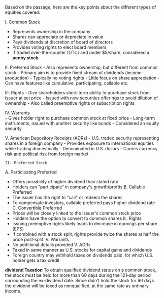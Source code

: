 
Based on the passage, here are the key points about the different types of equities covered:

I. Common Stock
   - Represents ownership in the company
   - Shares can appreciate or depreciate in value
   - Pays dividends at discretion of board of directors  
   - Provides voting rights to elect board members
   - If traded over-the-counter (OTC) and under $5/share, considered a **penny stock**

II. Preferred Stock
    - Also represents ownership, but different from common stock
    - Primary aim is to provide fixed stream of dividends (income production)
    - Typically no voting rights
    - Little focus on share appreciation
    - Can have features like cumulative, participating, callable etc.

III. Rights
    - Give shareholders short-term ability to purchase stock from issuer at set price
    - Issued with new securities offerings to avoid dilution of ownership
    - Also called preemptive rights or subscription rights

IV. Warrants  
    - Gives holder right to purchase common stock at fixed price
    - Long-term instruments, issued with another security like bonds
    - Considered an equity security  

V. American Depository Receipts (ADRs)
    - U.S. traded security representing shares in a foreign company
    - Provides exposure to international equities while trading domestically
    - Denominated in U.S. dollars
    - Carries currency risk and political risk from foreign market

    II. Preferred Stock
A. Participating Preferred
- Offers possibility of higher dividend than stated rate
- Holders can "participate" in company's growth/profits
B. Callable Preferred
- The issuer has the right to "call" or redeem the shares
- To compensate investors, callable preferred pays higher dividend rate
C. Convertible Preferred
- Prices will be closely linked to the issuer's common stock price
- Holders have the option to convert to common shares
III. Rights
- Issuing preemptive rights likely leads to decrease in earnings per share (EPS)
- If combined with a stock split, rights provide twice the shares at half the price post-split
IV. Warrants
- No additional details provided
V. ADRs
- Taxed in same manner as U.S. stocks for capital gains and dividends
- Foreign country may withhold taxes on dividends paid, for which U.S. holder gets a tax credit

**dividend Taxation**
To obtain qualified dividend status on a common stock, the stock must be held for more than 60 days during the 121-day period surrounding the ex-dividend date. Since didn't hold the stock for 60 days the dividend will be taxed as nonqualified, at the same rate as ordinary income.